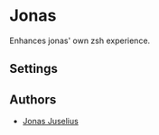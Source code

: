 Jonas
===

Enhances jonas' own zsh experience.

Settings
--------

Authors
-------

- [Jonas Juselius](https://github.com/juselius)
